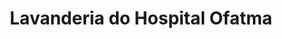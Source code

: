 ---
title: "Lavanderia do Hospital Ofatma"
url: /les-cayes/lavanderia-do-hospital-ofatma/
shop: lavandería
---